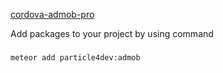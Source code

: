 [cordova-admob-pro](https://github.com/floatinghotpot/cordova-admob-pro)

Add packages to your project by using command
###
    meteor add particle4dev:admob
###